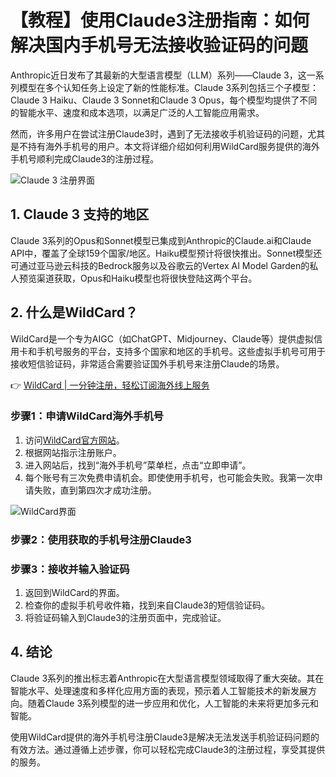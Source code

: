 # 【教程】使用Claude3注册指南：如何解决国内手机号无法接收验证码的问题

Anthropic近日发布了其最新的大型语言模型（LLM）系列——Claude 3，这一系列模型在多个认知任务上设定了新的性能标准。Claude 3系列包括三个子模型：Claude 3 Haiku、Claude 3 Sonnet和Claude 3 Opus，每个模型均提供了不同的智能水平、速度和成本选项，以满足广泛的人工智能应用需求。

然而，许多用户在尝试注册Claude3时，遇到了无法接收手机验证码的问题，尤其是不持有海外手机号的用户。本文将详细介绍如何利用WildCard服务提供的海外手机号顺利完成Claude3的注册过程。

![Claude 3 注册界面](https://bbtdd.com/img/554231560.webp)

## 1. Claude 3 支持的地区

Claude 3系列的Opus和Sonnet模型已集成到Anthropic的Claude.ai和Claude API中，覆盖了全球159个国家/地区。Haiku模型预计将很快推出。Sonnet模型还可通过亚马逊云科技的Bedrock服务以及谷歌云的Vertex AI Model Garden的私人预览渠道获取，Opus和Haiku模型也将很快登陆这两个平台。

## 2. 什么是WildCard？

WildCard是一个专为AIGC（如ChatGPT、Midjourney、Claude等）提供虚拟信用卡和手机号服务的平台，支持多个国家和地区的手机号。这些虚拟手机号可用于接收短信验证码，非常适合需要验证国外手机号来注册Claude的场景。

👉 [WildCard | 一分钟注册，轻松订阅海外线上服务](https://bbtdd.com/WildCard)

### 步骤1：申请WildCard海外手机号

1. 访问[WildCard官方网站](https://bbtdd.com/WildCard)。
2. 根据网站指示注册账户。
3. 进入网站后，找到“海外手机号”菜单栏，点击“立即申请”。
4. 每个账号有三次免费申请机会。即使使用手机号，也可能会失败。我第一次申请失败，直到第四次才成功注册。

![WildCard界面](https://bbtdd.com/img/487445895957889.webp)

### 步骤2：使用获取的手机号注册Claude3

### 步骤3：接收并输入验证码

1. 返回到WildCard的界面。
2. 检查你的虚拟手机号收件箱，找到来自Claude3的短信验证码。
3. 将验证码输入到Claude3的注册页面中，完成验证。

## 4. 结论

Claude 3系列的推出标志着Anthropic在大型语言模型领域取得了重大突破。其在智能水平、处理速度和多样化应用方面的表现，预示着人工智能技术的新发展方向。随着Claude 3系列模型的进一步应用和优化，人工智能的未来将更加多元和智能。

使用WildCard提供的海外手机号注册Claude3是解决无法发送手机验证码问题的有效方法。通过遵循上述步骤，你可以轻松完成Claude3的注册过程，享受其提供的服务。